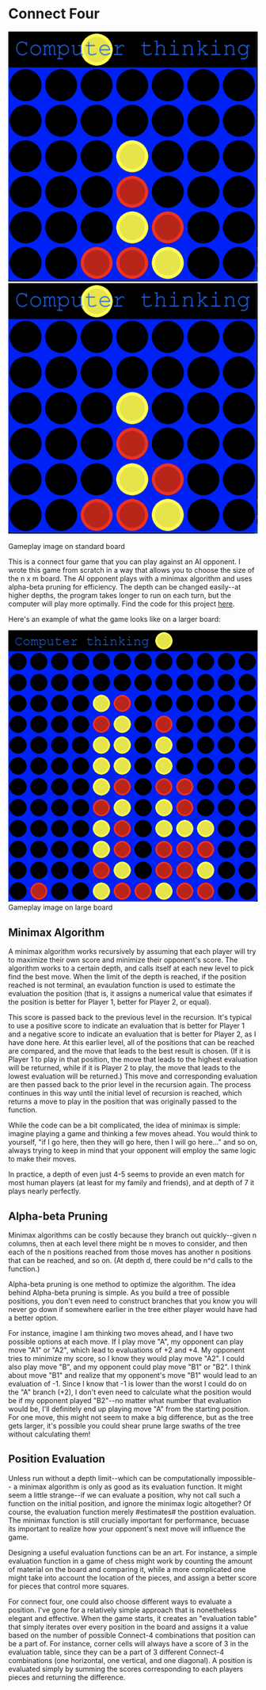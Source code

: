 # Connect Four

![](./assets/img/connect4-regular.png)
<img src="./assets/img/connect4-regular.png" alt="connect4" width="600"/>

Gameplay image on standard board

This is a connect four game that you can play against an AI opponent. I wrote this game from scratch in a way that allows you to choose the size of the n x m board. The AI opponent plays with a minimax algorithm and uses alpha-beta pruning for efficiency. The depth can be changed easily--at higher depths, the program takes longer to run on each turn, but the computer will play more optimally. Find the code for this project [here](https://github.com/ghartmann4/connectfourgame).

Here's an example of what the game looks like on a larger board:

![](./assets/img/connect4-large.png)
Gameplay image on large board

## Minimax Algorithm
A minimax algorithm works recursively by assuming that each player will try to maximize their own score and minimize their opponent's score. The algorithm works to a certain depth, and calls itself at each new level to pick find the best move. When the limit of the depth is reached, if the position reached is not terminal, an evaulation function is used to estimate the evaluation the position (that is, it assigns a numerical value that esimates if the position is better for Player 1, better for Player 2, or equal).

This score is passed back to the previous level in the recursion. It's typical to use a positive score to indicate an evaluation that is better for Player 1 and a negative score to indicate an evaluation that is better for Player 2, as I have done here. At this earlier level, all of the positions that can be reached are compared, and the move that leads to the best result is chosen. (If it is Player 1 to play in that position, the move that leads to the highest evaluation will be returned, while if it is Player 2 to play, the move that leads to the lowest evaluation will be returned.) This move and corresponding evaluation are then passed back to the prior level in the recursion again. The process continues in this way until the initial level of recursion is reached, which returns a move to play in the position that was originally passed to the function.

While the code can be a bit complicated, the idea of minimax is simple: imagine playing a game and thinking a few moves ahead. You would think to yourself, "if I go here, then they will go here, then I will go here..." and so on, always trying to keep in mind that your opponent will employ the same logic to make their moves.

In practice, a depth of even just 4-5 seems to provide an even match for most human players (at least for my family and friends), and at depth of 7 it plays nearly perfectly. 

## Alpha-beta Pruning

Minimax algorithms can be costly because they branch out quickly--given n columns, then at each level there might be n moves to consider, and then each of the n positions reached from those moves has another n positions that can be reached, and so on. (At depth d, there could be n^d calls to the function.)

Alpha-beta pruning is one method to optimize the algorithm. The idea behind Alpha-beta pruning is simple. As you build a tree of possible positions, you don't even need to construct branches that you know you will never go down if somewhere earlier in the tree either player would have had a better option. 

For instance, imagine I am thinking two moves ahead, and I have two possible options at each move. If I play move "A", my opponent can play move "A1" or "A2", which lead to evaluations of +2 and +4. My opponent tries to minimize my score, so I know they would play move "A2". I could also play move "B", and my opponent could play move "B1" or "B2". I think about move "B1" and realize that my opponent's move "B1" would lead to an evaluation of -1. Since I know that -1 is lower than the worst I could do on the "A" branch (+2), I don't even need to calculate what the position would be if my opponent played "B2"--no matter what number that evaluation would be, I'll definitely end up playing move "A" from the starting position. For one move, this might not seem to make a big difference, but as the tree gets larger, it's possible you could shear prune large swaths of the tree without calculating them!

## Position Evaluation
Unless run without a depth limit--which can be computationally impossible-- a minimax algorithm is only as good as its evaluation function. It might seem a little strange--if we can evaluate a position, why not call such a function on the initial position, and ignore the minimax logic altogether? Of course, the evaluation function merely #estimates# the postition evaluation. The minimax function is still crucially important for performance, becuase its important to realize how your opponent's next move will influence the game.

Designing a useful evaluation functions can be an art. For instance, a simple evaluation function in a game of chess might work by counting the amount of material on the board and comparing it, while a more complicated one might take into account the location of the pieces, and assign a better score for pieces that control more squares.

For connect four, one could also choose different ways to evaluate a position. I've gone for a relatively simple approach that is nonetheless elegant and effective. When the game starts, it creates an "evaluation table" that simply iterates over every position in the board and assigns it a value based on the number of possible Connect-4 combinations that position can be a part of. For instance, corner cells will always have a score of 3 in the evaluation table, since they can be a part of 3 different Connect-4 combinations (one horizontal, one vertical, and one diagonal). A position is evaluated simply by summing the scores corresponding to each players pieces and returning the difference.
